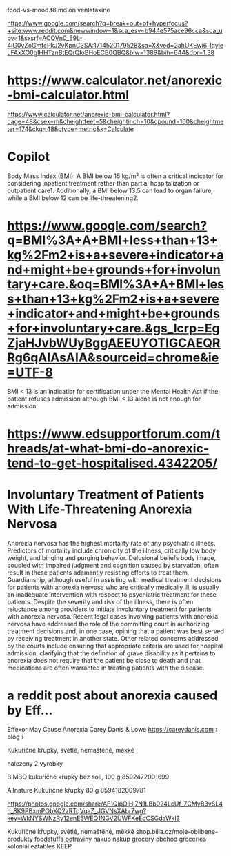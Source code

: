 
food-vs-mood.f8.md
on  venlafaxine




https://www.google.com/search?q=break+out+of+hyperfocus?+site:www.reddit.com&newwindow=1&sca_esv=b944e575ace96cca&sca_upv=1&sxsrf=ACQVn0_E9L-4iG0vZoGmtcPkJ2vKpnC3SA:1714520179528&sa=X&ved=2ahUKEwi6_IqyjeuFAxXO0gIHHTznBtEQrQIoBHoECB0QBQ&biw=1389&bih=644&dpr=1.38




# https://www.calculator.net/anorexic-bmi-calculator.html
https://www.calculator.net/anorexic-bmi-calculator.html?cage=48&csex=m&cheightfeet=5&cheightinch=10&cpound=160&cheightmeter=174&ckg=48&ctype=metric&x=Calculate

# Copilot

Body Mass Index (BMI): A BMI below 15 kg/m² is often a critical indicator for considering inpatient treatment rather than partial hospitalization or outpatient care1. Additionally, a BMI below 13.5 can lead to organ failure, while a BMI below 12 can be life-threatening2.


# https://www.google.com/search?q=BMI%3A+A+BMI+less+than+13+kg%2Fm2+is+a+severe+indicator+and+might+be+grounds+for+involuntary+care.&oq=BMI%3A+A+BMI+less+than+13+kg%2Fm2+is+a+severe+indicator+and+might+be+grounds+for+involuntary+care.&gs_lcrp=EgZjaHJvbWUyBggAEEUYOTIGCAEQRRg6qAIAsAIA&sourceid=chrome&ie=UTF-8

BMI < 13 is an indicatior for certification under the Mental Health Act if the patient refuses admission although BMI < 13 alone is not enough for admission.




# https://www.edsupportforum.com/threads/at-what-bmi-do-anorexic-tend-to-get-hospitalised.4342205/



# Involuntary Treatment of Patients With Life-Threatening Anorexia Nervosa

Anorexia nervosa has the highest mortality rate of any psychiatric illness. Predictors of mortality include chronicity of the illness, critically low body weight, and binging and purging behavior. Delusional beliefs body image, coupled with impaired judgment and cognition caused by starvation, often result in these patients adamantly resisting efforts to treat them. Guardianship, although useful in assisting with medical treatment decisions for patients with anorexia nervosa who are critically medically ill, is usually an inadequate intervention with respect to psychiatric treatment for these patients. Despite the severity and risk of the illness, there is often reluctance among providers to initiate involuntary treatment for patients with anorexia nervosa. Recent legal cases involving patients with anorexia nervosa have addressed the role of the committing court in authorizing treatment decisions and, in one case, opining that a patient was best served by receiving treatment in another state. Other related concerns addressed by the courts include ensuring that appropriate criteria are used for hospital admission, clarifying that the definition of grave disability as it pertains to anorexia does not require that the patient be close to death and that medications are often warranted in treating patients with the disease.








# a reddit post about anorexia caused by Eff...


Effexor May Cause Anorexia
Carey Danis & Lowe
https://careydanis.com › blog ›







Kukuřičné křupky, světlé, nemaštěné, měkké 

nalezeny 2 vyrobky

BIMBO kukuřičné křupky bez soli, 100 g
8592472001699

Allnature Kukuřičné křupky 80 g
8594182009781


https://photos.google.com/share/AF1QipOlHj7N1LBb024LcUf_7CMyB3vSL4h_8K9PBxmPObXQ2zRTqVqaZ_JGVNsXAbr7wg?key=WkNYSWNzRy12enE5WEQ1NGV2UWFKeEdCSGdaWkl3

Kukuřičné křupky, světlé, nemaštěné, měkké shop.billa.cz/moje-oblibene-produkty foodstuffs ​potraviny nákup  nakup  grocery obchod groceries koloniál eatables KEEP
